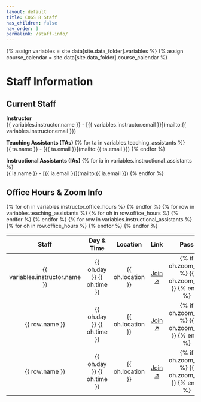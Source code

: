 ```yaml
---
layout: default
title: COGS 8 Staff
has_children: false
nav_order: 3
permalink: /staff-info/
---
```


{% assign variables = site.data[site.data_folder].variables %}
{% assign course_calendar = site.data[site.data_folder].course_calendar %}

# Staff Information

## Current Staff

**Instructor** <br/> {{ variables.instructor.name }} - [{{ variables.instructor.email }}](mailto:{{ variables.instructor.email }})

**Teaching Assistants (TAs)**
{% for ta in variables.teaching_assistants %} <br/> {{ ta.name }} - [{{ ta.email }}](mailto:{{ ta.email }}) {% endfor %}

**Instructional Assistants (IAs)**
{% for ia in variables.instructional_assistants %} <br/> {{ ia.name }} - [{{ ia.email }}](mailto:{{ ia.email }}) {% endfor %}


## Office Hours & Zoom Info

<table style="table-layout: fixed; text-align: center; width: 100%;">
    <thead>
        <tr class="header">
            <th style="width: 25%;"> Staff </th>
            <th style="width: 25%;"> Day & Time </th>
            <th style="width: 25%;"> Location </th>
            <th style="width: 12.5%;"> Link </th>
            <th style="width: 12.5%;"> Pass </th>
        </tr>
    </thead>
    <tbody>
        {% for oh in variables.instructor.office_hours %}
        <tr>
            <td> {{ variables.instructor.name }} </td>
            <td> {{ oh.day }} {{ oh.time }} </td>
            <td> {{ oh.location }} </td>
            <td> <a href='{{ oh.zoom_link }}' target="_blank" rel="noopener">Join &#x2197;</a> </td>
            <td> {% if oh.zoom_pw %} {{ oh.zoom_pw }} {% endif %} </td>
        </tr>
        {% endfor %}
        {% for row in variables.teaching_assistants %}
            {% for oh in row.office_hours %}
            <tr>
                <td> {{ row.name }} </td>
                <td> {{ oh.day }} {{ oh.time }} </td>
                <td> {{ oh.location }} </td>
                <td> <a href='{{ oh.zoom_link }}' target="_blank" rel="noopener">Join &#x2197;</a> </td>
                <td> {% if oh.zoom_pw %} {{ oh.zoom_pw }} {% endif %} </td>
            </tr>
            {% endfor %}
        {% endfor %}
        {% for row in variables.instructional_assistants %}
            {% for oh in row.office_hours %}
            <tr>
                <td> {{ row.name }} </td>
                <td> {{ oh.day }} {{ oh.time }} </td>
                <td> {{ oh.location }} </td>
                <td> <a href='{{ oh.zoom_link }}' target="_blank" rel="noopener">Join &#x2197;</a> </td>
                <td> {% if oh.zoom_pw %} {{ oh.zoom_pw }} {% endif %} </td>
            </tr>
            {% endfor %}
        {% endfor %}
    </tbody>
</table>

<!-- TODO: add this functionality -->

<!-- ## Past Staff

**Instructor** <br/> {{ variables.instructor.name }} - [{{ variables.instructor.email }}](mailto:{{ variables.instructor.email }})

**Teaching Assistants (TAs)**
{% for ta in variables.teaching_assistants %} <br/> {{ ta.name }} - [{{ ta.email }}](mailto:{{ ta.email }}) {% endfor %}

**Instructional Assistants (IAs)**
{% for ia in variables.instructional_assistants %} <br/> {{ ia.name }} - [{{ ia.email }}](mailto:{{ ia.email }}) {% endfor %} -->